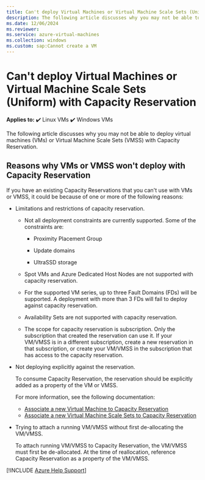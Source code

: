 ```yaml
---
title: Can't deploy Virtual Machines or Virtual Machine Scale Sets (Uniform) with Capacity Reservation
description: The following article discusses why you may not be able to deploy virtual machines (VMs) or Virtual Machine Scale Sets (VMSS) with Capacity Reservation.
ms.date: 12/06/2024
ms.reviewer: 
ms.service: azure-virtual-machines
ms.collection: windows
ms.custom: sap:Cannot create a VM
---
```


# Can't deploy Virtual Machines or Virtual Machine Scale Sets (Uniform) with Capacity Reservation

**Applies to:** :heavy_check_mark: Linux VMs :heavy_check_mark: Windows VMs

The following article discusses why you may not be able to deploy virtual machines (VMs) or Virtual Machine Scale Sets (VMSS) with Capacity Reservation.

## Reasons why VMs or VMSS won't deploy with Capacity Reservation

If you have an existing Capacity Reservations that you can't use with VMs or VMSS, it could be because of one or more of the following reasons:

- Limitations and restrictions of capacity reservation.

  - Not all deployment constraints are currently supported. Some of the constraints are:

    - Proximity Placement Group

    - Update domains

    - UltraSSD storage

  - Spot VMs and Azure Dedicated Host Nodes are not supported with capacity reservation.

  - For the supported VM series, up to three Fault Domains (FDs) will be supported. A deployment with more than 3 FDs will fail to deploy against capacity reservation.

  - Availability Sets are not supported with capacity reservation.

  - The scope for capacity reservation is subscription. Only the subscription that created the reservation can use it. If your VM/VMSS is in a different subscription, create a new reservation in that subscription, or create your VM/VMSS in the subscription that has access to the capacity reservation.

- Not deploying explicitly against the reservation.

  To consume Capacity Reservation, the reservation should be explicitly added as a property of the VM or VMSS.
  
  For more information, see the following documentation:

  - [Associate a new Virtual Machine to Capacity Reservation](/azure/virtual-machines/capacity-reservation-associate-vm)
  - [Associate a new Virtual Machine Scale Sets to Capacity Reservation](/azure/virtual-machines/capacity-reservation-associate-virtual-machine-scale-set)

- Trying to attach a running VM/VMSS without first de-allocating the VM/VMSS.

  To attach running VM/VMSS to Capacity Reservation, the VM/VMSS must first be de-allocated. At the time of reallocation, reference Capacity Reservation as a property of the VM/VMSS.

[!INCLUDE [Azure Help Support](../../../includes/azure-help-support.md)]
